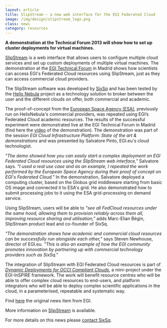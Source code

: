 ```yaml
---
layout: article
title: SlipStream – a new web interface for the EGI Federated Cloud
image: /img/design/slipstream_logo.png
class: news
category: resources
---
```


**A demonstration at the Technical Forum 2013 will show how to set up cluster deployments for virtual machines.**

[SlipStream](http://sixsq.com/products/slipstream.html) is a web interface that allows users to configure multiple cloud services and set up custom deployments of multiple virtual machines. The demonstration at the [EGI Technical Forum](http://tf2013.egi.eu) in Madrid shows how scientists can access EGI's Federated Cloud resources using SlipStream, just as they can access commercial cloud providers.

The SlipStream software was developed by [SixSq](http://sixsq.com) and has been tested by the [Helix Nebula](http://www.helix-nebula.eu) project as a technology solution to broker between the user and the different clouds on offer, both commercial and academic.

The proof-of-concept from the [European Space Agency (ESA)](http://esa.int), previously run on HelixNebula's commercial providers, was repeated using EGI’s Federated Cloud academic resources. The results of the successful experiment were demonstrated live at the EGI Technical Forum in Madrid (find here the [video](http://youtu.be/U5KwmvLvovA) of the demonstration).
The demonstration was part of the session *EGI Cloud Infrastructure Platform: State of the art & demonstrations* and was presented by Salvatore Pinto, EGI.eu's cloud technologist.

*"The demo showed how you can easily start a complex deployment on EGI Federated Cloud resources using the SlipStream web interface,"* Salvatore says. *"I used a real use case and as an example, I repeated the work performed by the European Space Agency during their proof of concept on EGI's Federated Cloud."*
In the demonstration, Salvatore deployed a computing cluster, based on the Globus grid middleware starting from basic OS image and connected it to ESA's  grid. He also demonstrated how to submit processing jobs to it using the ESA grid-processing on demand service.

Using SlipStream, users will be able to *"see all FedCloud resources under the same hood, allowing them to provision reliably across them all, improving resource sharing and utilisation,"* adds Marc-Elian Bégin, SlipStream product lead and co-founder of SixSq.

*"The demonstration shows how academic and commercial cloud resources can be successfully run alongside each other,"* says Steven Newhouse, director of EGI.eu. *"This is also an example of how the EGI community promotes innovation by partnering up with commercial technology providers such as SixSq."*

The integration of SlipStream with EGI Federated Cloud resources is part of [*Dynamic Deployments for OCCI Compliant Clouds*](http://www.egi.eu/news-and-media/newsletters/Inspired_Issue_11/EGI-InSPIRE_mini-projects.html#09), a mini-project under the EGI-InSPIRE framework. The work will benefit resource centres who will be able to offer complex cloud resources to end-users, and platform integrators who will be able to deploy complex scientific applications in the cloud, in a parameterised, repeatable and systematic way.

Find [here](http://go.egi.eu/slip) the original news item from EGI.

More information on [SlipStream](http://sixsq.com/products/slipstream.html) is available. 

For more details on this news please [contact SixSq](mailto:info@sixsq.com).
